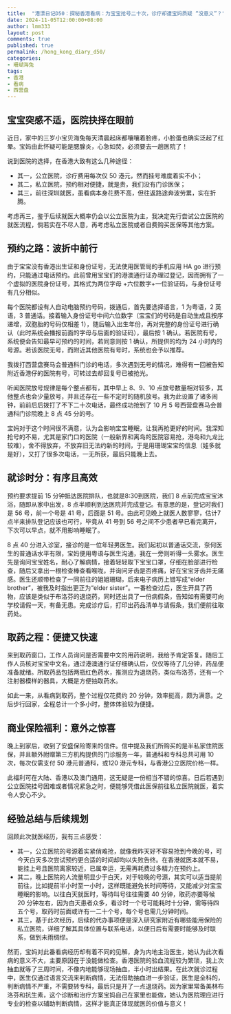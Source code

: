 ```yaml
---
title:  "港漂日记D50：探秘香港看病：为宝宝抢号二十次，诊疗却遭宝妈质疑 “没意义”？"
date: 2024-11-05T12:00:00+08:00
author: lmm333
layout: post
comments: true
published: true
permalink: /hong_kong_diary_d50/
categories:
- 珊瑚海兔
tags:
- 香港
- 看病
- 西营盘
---
```


## 宝宝突感不适，医院抉择在眼前
近日，家中的三岁小宝贝海兔每天清晨起床都嚷嚷着脸疼，小脸蛋也确实泛起了红晕。宝妈由此怀疑可能是腮腺炎，心急如焚，必须要去一趟医院了！
<!--more-->

说到医院的选择，在香港大致有这么几种途径：

- 其一，公立医院，诊疗费用每次仅 50 港元，然而挂号难度着实不小；
- 其二，私立医院，预约相对便捷，就是贵，我们没有门诊医保；
- 其三，前往深圳就医，虽看病本身花费不高，但往返路途奔波劳累，实在折腾。

考虑再三，鉴于后续就医大概率仍会以公立医院为主，我决定先行尝试公立医院的就医流程，倘若实在不尽人意，再考虑私立医院或者自费购买医保等其他方案。

## 预约之路：波折中前行
由于宝宝没有香港出生证和身份证号，无法使用医管局的手机应用 HA go 进行预约，只能通过电话预约。此前曾用宝宝们的港澳通行证办理过登记，因而拥有了一个虚拟的医院身份证号，其格式为两位字母 +六位数字+一位验证码，与身份证号有几分相似。

每个医院都设有人自动电脑预约号码，拨通后，首先要选择语言，1 为粤语，2 英语，3 普通话。接着输入身份证号中间六位数字（宝宝们的号码是自动生成且按序递增，双胞胎的号码仅相差 1），随后输入出生年份，再对完整的身份证号进行确认（此时系统会播报前面的字母与后面的验证码），最后按 1 确认。若医院有号，系统便会告知最早可预约的时间，若同意则按 1 确认，所提供的均为 24 小时内的号源。若该医院无号，而附近其他医院有号时，系统也会予以推荐。

我拨打西营盘赛马会普通科门诊的电话，多次遇到无号的情况，难得有一回被告知附近香港仔的医院有号，可转过去却回复号已被抢光。

听闻医院放号规律是每个整点都有，其中早上 8、9、10 点放号数量相对较多，其他整点也会少量放号，并且还存在一些不定时的随机放号。我为此设置了诸多闹钟，前前后后拨打了不下二十次电话，最终成功抢到了 10 月 5 号西营盘赛马会普通科门诊院晚上 8 点 45 分的号。

宝妈对于这个时间很不满意，认为会影响宝宝睡眠，让我再抢更好的时间。我深知抢号的不易，尤其是家门口的医院（一般新界和离岛的医院容易抢，港岛和九龙比较难），舍不得放弃，不放弃旧无法约新的时间，于是用珊瑚宝宝的信息（娃多就是好），又打了很多次电话，一无所获，最后只能晚上去。

## 就诊时分：有序且高效
预约要求提前 15 分钟抵达医院排队，也就是8:30到医院，我们 8 点前完成宝宝沐浴，随即从家中出发，8 点半顺利到达医院并完成登记。有意思的是，登记时我们是 56 号，前一个号是 41 号，后面是 51 号。由此可见晚上就医人数寥寥，估计7 点半来排队登记应该也可行，毕竟从 41 号到 56 号之间不少患者早已看完离开，下次可以早点，就不用影响睡眠了。

8 点 40 分进入诊室，接诊的是一位年轻男医生。我们起初以普通话交流，奈何医生的普通话水平有限，宝妈便用粤语与医生沟通，我在一旁则听得一头雾水。医生先是询问宝宝姓名，耐心了解病情，接着轻轻取下宝宝口罩，仔细在脸部进行检查，随后又拿出一根检查棒查看喉咙，并询问牙齿是否疼痛，好在宝宝牙齿并无痛感。医生还顺带检查了一同前往的姐姐珊瑚，后来电子病历上错写成“elder brother”，被我及时指出更正为“elder sister”。一番检查过后，医生开具了药物，应该是类似于布洛芬的退烧药，同时还出具了一份病假条，告知如有需要可向学校请假一天，有备无患。完成诊疗后，打印出药品清单与请假条，我们便前往取药处。

## 取药之程：便捷又快速
来到取药窗口，工作人员询问是否需要中文的用药说明，我给予肯定答复。随后工作人员核对宝宝中文名，通过港澳通行证仔细确认后，仅仅等待了几分钟，药品便准备就绪。所取药品包括两瓶红色药水，推测应为退烧药，类似布洛芬，还有一个注射器模样的器具，大概是方便抽取药水。

如此一来，从看病到取药，整个过程仅花费约 20 分钟，效率挺高，颇为满意。之后步行回家，全程总计一个多小时，整体体验较为便捷。

## 商业保险福利：意外之惊喜
晚上到家后，收到了安盛保险寄来的信件。信中提及我们所购买的是半私家住院医保，并且额外附赠第三方机构提供的门诊服务一年，普通科和专科总共可用 10 次，每次仅需支付 50 港元普通科，或120 港元专科，与香港公立医院价格一样。

此福利可在大陆、香港以及澳门通用，这无疑是一份相当不错的惊喜。日后若遇到公立医院挂号困难或者情况紧急之时，便能够凭借此医保前往私立医院就医，着实令人安心不少。

## 经验总结与后续规划
回顾此次就医经历，我有三点感受：
- 其一，公立医院的号源着实紧俏难抢，就像我昨天好不容易抢到今晚的号，可今天白天多次尝试预约更合适的时间却均以失败告终。在香港就医本就不易，能挂上号且医院离家较近，已属幸运，无需再耗费过多精力在预约上。
- 其二，晚上医院的人流量明显少于白天，对于较晚的号源，其实可以适当提前前往，比如提前半小时至一小时，这样既能避免长时间等待，又能减少对宝宝睡眠的影响。以往白天就医时，等待叫号往往需要 40 分钟，取药亦要等候 20 分钟左右，因为白天患者众多，看诊时一个号可能耗时十分钟，需等待四五个号，取药时前面或许有一二十个号，每个号也需几分钟时间。
- 其三，基于此次经历，后续的代办事项便是深入研究家附近有哪些能用保险的私立医院，详细了解其具体位置与联系电话，以便日后有需要时能够及时联系，做到未雨绸缪。 

然而，宝妈对此番看病经历却有着不同的见解，身为内地主治医生，她认为此次看病的意义不大，主要原因在于没能做检查。香港医院的验血流程较为繁琐，我上次抽血就等了三周时间，不像内地能够现场抽血，半小时出结果。在此次就诊过程中，医生仅通过语言交流来判断病情，无法借助抽血进一步验证，医生是全科的，判断病情不严重，不需要转专科，最后只是开了一点退烧药。因为家里常备美林布洛芬和抗生素，这个诊断和治疗方案宝妈自己在家里也能做，她认为医院理应进行专业的检查以辅助判断病情，这样才能真正体现就医的价值与意义！

